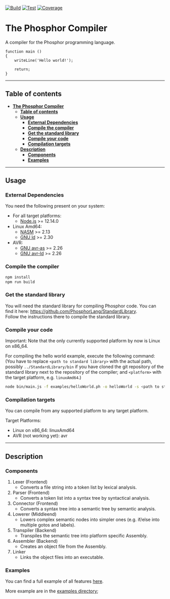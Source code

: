[![Build](https://github.com/PhosphorLang/Compiler/workflows/Build/badge.svg)](https://github.com/PhosphorLang/Compiler/actions)
[![Test](https://github.com/PhosphorLang/Compiler/workflows/Test/badge.svg)](https://github.com/PhosphorLang/Compiler/actions)
[![Coverage](https://coveralls.io/repos/github/PhosphorLang/Compiler/badge.svg?branch=master)](https://coveralls.io/github/PhosphorLang/Compiler?branch=master)

# **The Phosphor Compiler**

A compiler for the Phosphor programming language.

```phosphor
function main ()
{
    writeLine('Hello world!');

    return;
}
```

<hr>

## **Table of contents**

- [**The Phosphor Compiler**](#the-phosphor-compiler)
    - [**Table of contents**](#table-of-contents)
    - [**Usage**](#usage)
        - [**External Dependencies**](#external-dependencies)
        - [**Compile the compiler**](#compile-the-compiler)
        - [**Get the standard library**](#get-the-standard-library)
        - [**Compile your code**](#compile-your-code)
        - [**Compilation targets**](#compilation-targets)
    - [**Description**](#description)
        - [**Components**](#components)
        - [**Examples**](#examples)

<hr>

## **Usage**

### **External Dependencies**

You need the following present on your system:

- For all target platforms:
    - [Node.js](https://nodejs.org/) >= 12.14.0
- Linux Amd64:
    - [NASM](https://nasm.us/) >= 2.13
    - [GNU ld](https://www.gnu.org/software/binutils/) >= 2.30
- AVR:
    - [GNU avr-as](https://www.gnu.org/software/binutils/) >= 2.26
    - [GNU avr-ld](https://www.gnu.org/software/binutils/) >= 2.26

### **Compile the compiler**

```bash
npm install
npm run build
```

### **Get the standard library**

You will need the standard library for compiling Phosphor code. You can find it here:
<https://github.com/PhosphorLang/StandardLibrary>. \
Follow the instructions there to compile the standard library.

### **Compile your code**

Important: Note that the only currently supported platform by now is Linux on x86_64.

For compiling the hello world example, execute the following command: \
(You have to replace `<path to standard library>` with the actual path, possibly `../StandardLibrary/bin` if you have cloned
the git repository of the standard library next to the repository of the compiler; and `<platform>` with the target platform,
e.g. `linuxAmd64`.)

```bash
node bin/main.js -f examples/helloWorld.ph -o helloWorld -s <path to standard library>/standardLibrary_<platform>.a
```

### **Compilation targets**

You can compile from any supported platform to any target platform.

Target Platforms:
- Linux on x86_64: linuxAmd64
- AVR (not working yet): avr

<hr>

## **Description**

### **Components**

1. Lexer (Frontend)
    - Converts a file string into a token list by lexical analysis.
2. Parser (Frontend)
    - Converts a token list into a syntax tree by syntactical analysis.
3. Connector (Frontend)
    - Converts a syntax tree into a semantic tree by semantic analysis.
4. Lowerer (Middleend)
    - Lowers complex semantic nodes into simpler ones (e.g. if/else into multiple gotos and labels).
5. Transpiler (Backend)
    - Transpiles the semantic tree into platform specific Assembly.
6. Assembler (Backend)
    - Creates an object file from the Assembly.
7. Linker
    - Links the object files into an executable.

### **Examples**

You can find a full example of all features [here](/examples/everything.ph).

More example are in the [examples directory](/examples/);
